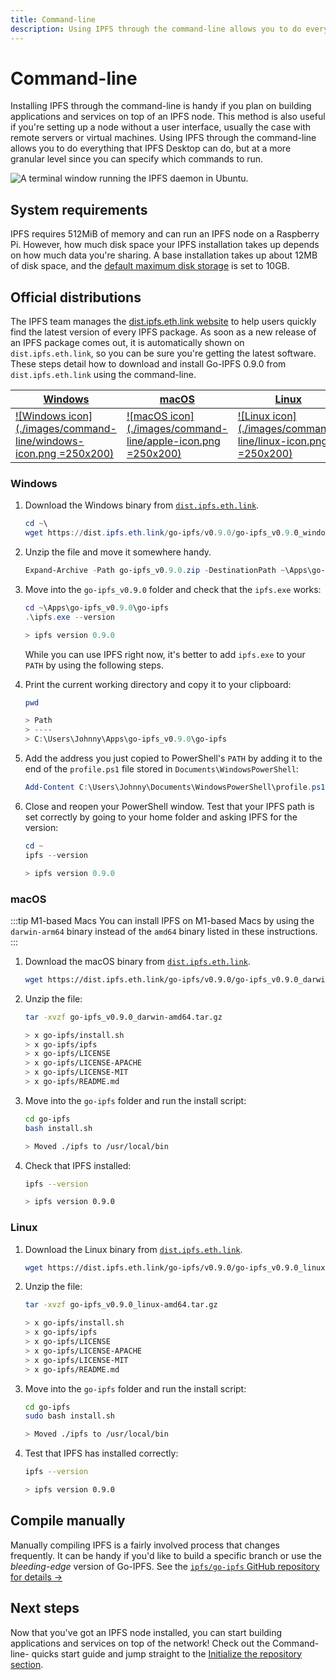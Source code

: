 ```yaml
---
title: Command-line
description: Using IPFS through the command-line allows you to do everything that IPFS Desktop can do, but at a more granular level since you can specify which commands to run. Learn how to install it here.
---
```


# Command-line

Installing IPFS through the command-line is handy if you plan on building applications and services on top of an IPFS node. This method is also useful if you're setting up a node without a user interface, usually the case with remote servers or virtual machines. Using IPFS through the command-line allows you to do everything that IPFS Desktop can do, but at a more granular level since you can specify which commands to run.

![A terminal window running the IPFS daemon in Ubuntu.](./images/command-line/wsl-running-ipfs-in-linux.png)

## System requirements

IPFS requires 512MiB of memory and can run an IPFS node on a Raspberry Pi. However, how much disk space your IPFS installation takes up depends on how much data you're sharing. A base installation takes up about 12MB of disk space, and the [default maximum disk storage](../how-to/configure-node.md) is set to 10GB.

## Official distributions

The IPFS team manages the [dist.ipfs.eth.link website](https://dist.ipfs.eth.link/) to help users quickly find the latest version of every IPFS package. As soon as a new release of an IPFS package comes out, it is automatically shown on `dist.ipfs.eth.link`, so you can be sure you're getting the latest software. These steps detail how to download and install Go-IPFS 0.9.0 from `dist.ipfs.eth.link` using the command-line.

| [Windows](#windows)                                                          | [macOS](#macos)                                                        | [Linux](#linux)                                                        |
| ---------------------------------------------------------------------------- | ---------------------------------------------------------------------- | ---------------------------------------------------------------------- |
| [![Windows icon](./images/command-line/windows-icon.png =250x200)](#windows) | [![macOS icon](./images/command-line/apple-icon.png =250x200)](#macos) | [![Linux icon](./images/command-line/linux-icon.png =250x200)](#linux) |

### Windows

1. Download the Windows binary from [`dist.ipfs.eth.link`](https://dist.ipfs.eth.link/#go-ipfs).

   ```powershell
   cd ~\
   wget https://dist.ipfs.eth.link/go-ipfs/v0.9.0/go-ipfs_v0.9.0_windows-amd64.zip -Outfile go-ipfs_v0.9.0.zip
   ```

2. Unzip the file and move it somewhere handy.

   ```powershell
   Expand-Archive -Path go-ipfs_v0.9.0.zip -DestinationPath ~\Apps\go-ipfs_v0.9.0
   ```

3. Move into the `go-ipfs_v0.9.0` folder and check that the `ipfs.exe` works:

   ```powershell
   cd ~\Apps\go-ipfs_v0.9.0\go-ipfs
   .\ipfs.exe --version

   > ipfs version 0.9.0
   ```

   While you can use IPFS right now, it's better to add `ipfs.exe` to your `PATH` by using the following steps.

4. Print the current working directory and copy it to your clipboard:

   ```powershell
   pwd

   > Path
   > ----
   > C:\Users\Johnny\Apps\go-ipfs_v0.9.0\go-ipfs
   ```

5. Add the address you just copied to PowerShell's `PATH` by adding it to the end of the `profile.ps1` file stored in `Documents\WindowsPowerShell`:

   ```powershell
   Add-Content C:\Users\Johnny\Documents\WindowsPowerShell\profile.ps1 "[System.Environment]::SetEnvironmentVariable('PATH',`$Env:PATH+';;C:\Users\Johnny\Apps\go-ipfs_v0.9.0\go-ipfs')"
   ```

6. Close and reopen your PowerShell window. Test that your IPFS path is set correctly by going to your home folder and asking IPFS for the version:

   ```powershell
   cd ~
   ipfs --version

   > ipfs version 0.9.0
   ```

### macOS

:::tip M1-based Macs
You can install IPFS on M1-based Macs by using the `darwin-arm64` binary instead of the `amd64` binary listed in these instructions.
:::

1. Download the macOS binary from [`dist.ipfs.eth.link`](https://dist.ipfs.eth.link/#go-ipfs).

   ```bash
   wget https://dist.ipfs.eth.link/go-ipfs/v0.9.0/go-ipfs_v0.9.0_darwin-amd64.tar.gz
   ```

1. Unzip the file:

   ```bash
   tar -xvzf go-ipfs_v0.9.0_darwin-amd64.tar.gz

   > x go-ipfs/install.sh
   > x go-ipfs/ipfs
   > x go-ipfs/LICENSE
   > x go-ipfs/LICENSE-APACHE
   > x go-ipfs/LICENSE-MIT
   > x go-ipfs/README.md
   ```

1. Move into the `go-ipfs` folder and run the install script:

   ```bash
   cd go-ipfs
   bash install.sh

   > Moved ./ipfs to /usr/local/bin
   ```

1. Check that IPFS installed:

   ```bash
   ipfs --version

   > ipfs version 0.9.0
   ```

### Linux

1. Download the Linux binary from [`dist.ipfs.eth.link`](https://dist.ipfs.eth.link/#go-ipfs).

   ```bash
   wget https://dist.ipfs.eth.link/go-ipfs/v0.9.0/go-ipfs_v0.9.0_linux-amd64.tar.gz
   ```

1. Unzip the file:

   ```bash
   tar -xvzf go-ipfs_v0.9.0_linux-amd64.tar.gz

   > x go-ipfs/install.sh
   > x go-ipfs/ipfs
   > x go-ipfs/LICENSE
   > x go-ipfs/LICENSE-APACHE
   > x go-ipfs/LICENSE-MIT
   > x go-ipfs/README.md
   ```

1. Move into the `go-ipfs` folder and run the install script:

   ```bash
   cd go-ipfs
   sudo bash install.sh

   > Moved ./ipfs to /usr/local/bin
   ```

1. Test that IPFS has installed correctly:

   ```bash
   ipfs --version

   > ipfs version 0.9.0
   ```

## Compile manually

Manually compiling IPFS is a fairly involved process that changes frequently. It can be handy if you'd like to build a specific branch or use the _bleeding-edge_ version of Go-IPFS. See the [`ipfs/go-ipfs` GitHub repository for details →](https://github.com/ipfs/go-ipfs)

## Next steps

Now that you've got an IPFS node installed, you can start building applications and services on top of the network! Check out the Command-line- quicks start guide and jump straight to the [Initialize the repository section](../how-to/command-line-quick-start.md#initialize-the-repository).
